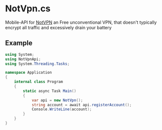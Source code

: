 # NotVpn.cs
Mobile-API for [NotVPN](https://play.google.com/store/apps/details?id=com.notvpn) an Free unconventional VPN, that doesn't typically encrypt all traffic and excessively drain your battery

## Example
```cs
using System;
using NotVpnApi;
using System.Threading.Tasks;

namespace Application
{
    internal class Program
    {
        static async Task Main()
        {
            var api = new NotVpn();
            string account = await api.registerAccount();
            Console.WriteLine(account);
        }
    }
}
```
